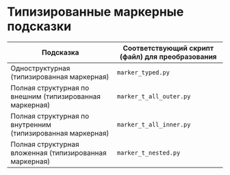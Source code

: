 # Типизированные маркерные подсказки

| Подсказка | Соответствующий скрипт (файл) для преобразования |
| --- | --- |
| Одноструктурная (типизированная маркерная) | `marker_typed.py` |
| Полная структурная по внешним (типизированная маркерная) | `marker_t_all_outer.py` |
| Полная структурная по внутренним (типизированная маркерная) | `marker_t_all_inner.py` |
| Полная структурная вложенная (типизированная маркерная) | `marker_t_nested.py` |